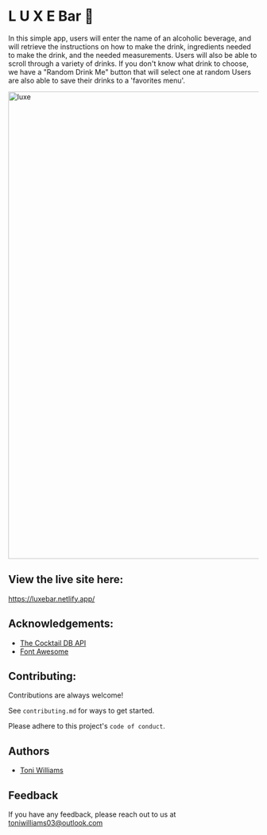 # L U X E Bar 🍹
In this simple app, users will enter the name of an alcoholic beverage, and will retrieve the instructions on how to make the drink, ingredients needed to make the drink, and the needed measurements. Users will also be able to scroll through a variety of drinks. If you don't know what drink to choose, we have a "Random Drink Me" button that will select one at random Users are also able to save their drinks to a 'favorites menu'. 



<img width="941" alt="luxe" src="https://user-images.githubusercontent.com/100317017/173253955-3c7f1bec-76f4-4dff-a2b4-08a1b66fdfe7.png">



## View the live site here: 
https://luxebar.netlify.app/

## Acknowledgements:

 - [The Cocktail DB API](https://www.thecocktaildb.com/)
 - [Font Awesome](https://fontawesome.com/)


## Contributing:

Contributions are always welcome!

See `contributing.md` for ways to get started.

Please adhere to this project's `code of conduct`.

## Authors

- [Toni Williams](https://www.github.com/toniwilliams1)

## Feedback

If you have any feedback, please reach out to us at toniwilliams03@outlook.com


